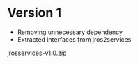 # Version 1

- Removing unnecessary dependency
- Extracted interfaces from jros2services

[jrosservices-v1.0.zip](https://github.com/pinorobotics/jrosservices/raw/main/jrosservices/release/jrosservices-v1.0.zip)
